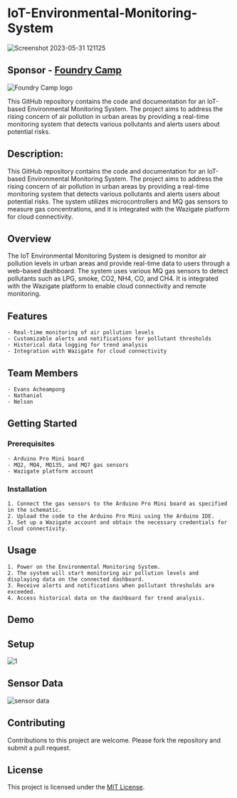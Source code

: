 # IoT-Environmental-Monitoring-System

![Screenshot 2023-05-31 121125](https://github.com/AWESOME04/IoT-Environmental-Monitoring-System/assets/102630199/5a6b6782-09d8-4730-b874-689ec1d82819)


## Sponsor - [Foundry Camp](https://foundry.camp/web/guest)

![Foundry Camp logo](https://github.com/AWESOME04/IoT-Environmental-Monitoring-System/assets/102630199/1bd4a2d7-be8e-4503-a09c-4d6e039758a7)

This GitHub repository contains the code and documentation for an IoT-based Environmental Monitoring System. The project aims to address the rising concern of air pollution in urban areas by providing a real-time monitoring system that detects various pollutants and alerts users about potential risks. 

## Description:
This GitHub repository contains the code and documentation for an IoT-based Environmental Monitoring System. The project aims to address the rising concern of air pollution in urban areas by providing a real-time monitoring system that detects various pollutants and alerts users about potential risks. The system utilizes microcontrollers and MQ gas sensors to measure gas concentrations, and it is integrated with the Wazigate platform for cloud connectivity.


## Overview

The IoT Environmental Monitoring System is designed to monitor air pollution levels in urban areas and provide real-time data to users through a web-based dashboard. The system uses various MQ gas sensors to detect pollutants such as LPG, smoke, CO2, NH4, CO, and CH4. It is integrated with the Wazigate platform to enable cloud connectivity and remote monitoring.

## Features
    
    - Real-time monitoring of air pollution levels
    - Customizable alerts and notifications for pollutant thresholds
    - Historical data logging for trend analysis
    - Integration with Wazigate for cloud connectivity

## Team Members

    - Evans Acheampong
    - Nathaniel
    - Nelson

## Getting Started

### Prerequisites

    - Arduino Pro Mini board
    - MQ2, MQ4, MQ135, and MQ7 gas sensors
    - Wazigate platform account

### Installation

    1. Connect the gas sensors to the Arduino Pro Mini board as specified in the schematic.
    2. Upload the code to the Arduino Pro Mini using the Arduino IDE.
    3. Set up a Wazigate account and obtain the necessary credentials for cloud connectivity.

## Usage

    1. Power on the Environmental Monitoring System.
    2. The system will start monitoring air pollution levels and displaying data on the connected dashboard.
    3. Receive alerts and notifications when pollutant thresholds are exceeded.
    4. Access historical data on the dashboard for trend analysis.

## Demo

## Setup

![1](https://github.com/AWESOME04/IoT-Environmental-Monitoring-System/assets/102630199/f46b1144-0edb-45a3-ba8b-c96e0c108ba6)

## Sensor Data

![sensor data](https://github.com/AWESOME04/IoT-Environmental-Monitoring-System/assets/102630199/ff63e11b-9bed-4c00-892d-4dcc4dc918c4)



## Contributing

Contributions to this project are welcome. Please fork the repository and submit a pull request.

## License

This project is licensed under the [MIT License](LICENSE).
